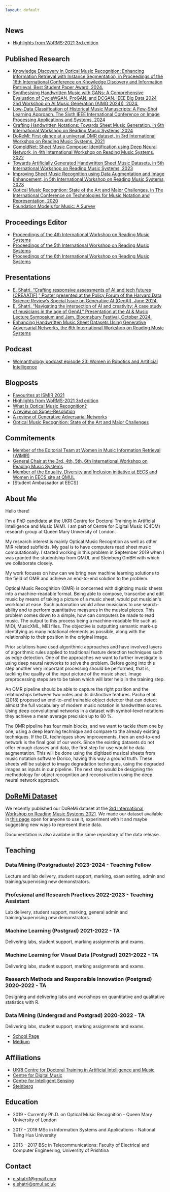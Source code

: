 ```yaml
---
layout: default
---
```


## News
* [Highlights from WoRMS-2021 3rd edition](./WoRMS2021.html)


## Published Research


*    [Knowledge Discovery in Optical Music Recognition: Enhancing Information Retrieval with Instance Segmentation, in Proceedings of the 16th International Conference on Knowledge Discovery and Information Retrieval, Best Student Paper Award, 2024.](https://arxiv.org/abs/2408.15002)
*    [Synthesising Handwritten Music with GANs: A Comprehensive Evaluation of CycleWGAN, ProGAN, and DCGAN, IEEE Big Data 2024 2nd Workshop on AI Music Generation (AIMG 2024)), 2024.](https://arxiv.org/abs/2411.16405)
*   [Low-Data Classification of Historical Music Manuscripts: A Few-Shot Learning Approach, The Sixth IEEE International Conference on Image Processing Applications and Systems, 2024](https://arxiv.org/abs/2411.16408)
*   [Crafting Handwritten Notations: Towards Sheet Music Generation, in 6th International Workshop on Reading Music Systems, 2024](https://arxiv.org/abs/2411.15741)
*   [DoReMi: First glance at a universal OMR dataset, in 3rd International Workshop on Reading Music Systems, 2021](https://sites.google.com/view/worms2021/home)
*   [CompldNet: Sheet Music Composer Identification using Deep Neural Network, in 4th International Workshop on Reading Music Systems, 2022](https://arxiv.org/pdf/2211.13285.pdf#page=10)
*   [Towards Artificially Generated Handwritten Sheet Music Datasets, in 5th International Workshop on Reading Music Systems, 2023 ](https://arxiv.org/pdf/2311.04091.pdf#page=26)
*   [Improving Sheet Music Recognition using Data Augmentation and Image Enhancement, in 5th International Workshop on Reading Music Systems, 2023](https://arxiv.org/pdf/2311.04091.pdf#page=32)
*   [Optical Music Recogntion: State of the Art and Major Challenges, in The International Conference on Technologies for Music Notation and Representation, 2020](https://www.tenor-conference.org/proceedings/2020/23_Shatri_tenor20.pdf)
*   [Foundation Models for Music: A Survey](https://arxiv.org/abs/2408.14340)

## Proceedings Editor
*   [Proceedings of the 4th International Workshop on Reading Music Systems](https://arxiv.org/abs/2211.13285)
*   [Proceedings of the 5th International Workshop on Reading Music Systems](https://arxiv.org/pdf/2311.04091)
*   [Proceedings of the 6th International Workshop on Reading Music Systems](https://arxiv.org/abs/2411.15741)

## Presentations
* [ E. Shatri, “Crafting responsive assessments of AI and tech futures (CREAATIF),” Poster presented at the Policy Forum of the Harvard Data Science Review’s Special Issue on Generative AI (GenAI), June 2024.](https://www.qmul.ac.uk/deri/news--events-/featured-event-policy-forum-of-the-harvard-data-science-review---futureshock/)
* [E. Shatri, “Navigating the intersection of AI and creativity: A case study of musicians in the age of GenAI,” Presentation at the AI & Music Lecture Symposium and Jam, Bloomsbury Festival, October 2024.](https://bloomsburyfestival.org.uk/events/ai-music-lecture-symposium/)
* [Enhancing Handwritten Music Sheet Datasets Using Generative Adversarial Networks, the 6th International Workshop on Reading Music Systems ](https://sites.google.com/view/worms2024/program)

## Podcast
* [Womanthology podcast episode 23: Women in Robotics and Artificial Intelligence](https://www.womanthology.co.uk/womanthology-podcast-episode-23-women-in-robotics-and-artificial-intelligence-with-special-guests-elona-shatri-artificial-intelligence-and-music-phd-researcher-and-ines-santos/)

## Blogposts

*   [Favourites at ISMIR 2021](./2021-11-16-ismir-2021.md)
*   [Highlights from WoRMS-2021 3rd edition](./WoRMS2021.html)
*   [What is Optical Music Recognition?](https://towardsdatascience.com/what-is-optical-music-recognition-6515d8a53e01)
*   [A review on Super-Resolution](https://medium.com/analytics-vidhya/a-review-on-super-resolution-2c78cd77885a)
*   [A review of Generative Adversarial Networks](https://towardsdatascience.com/a-review-of-generative-adversarial-networks-9af21e94bda4)
*   [Optical Music Recognition: State of the Art and Major Challenges](https://towardsdatascience.com/optical-music-recognition-state-of-the-art-and-major-challenges-aa100923c78d)


## Commitements
* [Member of the Editorial Team at Women in Music Information Retrieval (WiMIR)](https://wimir.wordpress.com/2023/06/19/introducing-the-wimir-editorial-team-and-issuing-a-call-for-contributions-2/)
* [General Chair at the 3rd, 4th, 5th, 6th International Workshop on Reading Music Systems](https://sites.google.com/view/worms2024/people)
* [Member of the Equality, Diversity and Inclusion initiative at EECS and Women in EECS site at QMUL](https://www.qmul.ac.uk/eecs/about-us/equality-diversity-and-inclusion/edi-committee/)
* [Student Ambassador at EECS]


## About Me 

Hello there!

I'm a PhD candidate at the UKRI Centre for Doctoral Training in Artificial Intelligence and Music (AIM). I am part of Centre for Digital Music (C4DM) research group at Queen Mary University of London. 

My research interest is mainly Optical Music Recogntion as well as other MIR related subfields. My goal is to have computers read sheet music computationally. I started working in this problem in September 2019 when I was granted the studentship from QMUL and Steinberg GmBH with which we collaborate closely. 

My work focuses on how can we bring new machine learning solutions to the field of OMR and achieve an end-to-end solution to the problem.


Optical Music Recognition (OMR) is concerned with digitizing music sheets into a machine-readable format. Being able to compose, transcribe and edit music by means of taking a picture of a music sheet, would put musician's workload at ease. Such automation would allow musicians to use search-ability and to perform quantitative measures in the musical pieces. This problem comes down to a simple, how can computers be made to read music. The output to this process being a machine-readable file such as MIDI, MusicXML, MEI files. The objective is outputting semantic mark-up identifying as many notational elements as possible, along with the relationship to their position in the original image.


Prior solutions have used algorithmic approaches and have involved layers of algorithmic rules applied to traditional feature detection techniques such as edge detection. One of the approaches we want to further investigate is using deep neural networks to solve the problem. Before going into this step another very important processing should be performed, that is, tackling the quality of the input picture of the music sheet. Image preprocessing steps are to be taken which will later help in the training step.

 

An OMR pipeline should be able to capture the right position and the relationships between two notes and its distinctive features. Pacha et al. (2018) proposed an end-to-end trainable object detector that can detect almost the full vocabulary of modern music notation in handwritten scores. Using deep convolutional networks in a dataset with symbol-level notations they achieve a mean average precision up to 80 %.

The OMR pipeline has four main blocks, and we want to tackle them one by one, using a deep learning technique and compare to the already existing techniques. If the DL techniques show improvements, then an end-to-end network is the final goal of our work. Since the existing datasets do not offer enough classes and data, the first step for use would be data augmentation. This will be done using the digitized musical sheets from music notation software Dorico, having this way a ground truth. These sheets will be subject to image degradation techniques, using the degraded images as inputs in our pipeline. The next step would be designing the methodology for object recognition and reconstruction using the deep neural network approach.


## [DoReMi Dataset](./doremi-dataset.html)
We recently published our DoReMi dataset at the [3rd International Workshop on Reading Music Systems 2021](https://sites.google.com/view/worms2021/home). We made our dataset available in [this page](https://github.com/steinbergmedia/DoReMi/releases/tag/v1.0) open for anyone to use it, experiment with it and maybe suggesting new ways to represent these data.  

Documentation is also availabe in the same repository of the data release. 




## Teaching

### Data Mining (Postgraduate) 2023-2024 - Teaching Fellow
Lecture and lab delivery, student support, marking, exam setting, admin and training/supervising new demonstrators.

### Profesional and Research Practices 2022-2023 - Teaching Assistant
Lab delivery, student support, marking, general admin and training/supervising new demonstrators.

### Machine Learning (Postgrad) 2021-2022 - TA
Delivering labs, student support, marking assignments and exams.

### Machine Learning for Visual Data (Postgrad) 2021-2022 - TA
Delivering labs, student support, marking assignments and exams.

### Research Methods and Responsible Innovation (Postgrad) 2020-2022 - TA

Designing and delivering labs and workshops on quantitative and qualitative statistics with R.

### Data Mining (Undergrad and Postgrad) 2020-2022 - TA
Delivering labs, student support, marking assignments and exams.



* [School Page](http://eecs.qmul.ac.uk/profiles/shatrielona-1.html)
* [Medium](https://medium.com/@e.shatri1)


## Affiliations

*   [UKRI Centre for Doctoral Training in Artificial Intelligence and Music](https://aim.qmul.ac.uk/) 
*   [Centre for Digital Music](http://c4dm.eecs.qmul.ac.uk/)
*   [Centre for Intelligent Sensing](http://cis.eecs.qmul.ac.uk/)
*   [Steinberg](https://www.steinberg.net/en/home.html)

## Education

* 2019 - Currently Ph.D. on Optical Music Recognition - Queen Mary University of London

* 2017 - 2019 MSc in Information Systems and Applications - National Tsing Hua University

* 2013 - 2017 BSc in Telecommunications: Faculty of Electrical and Computer Engineering, University of Prishtina




<!-- ##### Header 5

1.  This is an ordered list following a header.
2.  This is an ordered list following a header.
3.  This is an ordered list following a header.

###### Header 6

| head1        | head two          | three |
|:-------------|:------------------|:------|
| ok           | good swedish fish | nice  |
| out of stock | good and plenty   | nice  |
| ok           | good `oreos`      | hmm   |
| ok           | good `zoute` drop | yumm  |

### There's a horizontal rule below this.

* * *

### Here is an unordered list:

*   Item foo
*   Item bar
*   Item baz
*   Item zip

### And an ordered list:

1.  Item one
1.  Item two
1.  Item three
1.  Item four

### And a nested list:

- level 1 item
  - level 2 item
  - level 2 item
    - level 3 item
    - level 3 item
- level 1 item
  - level 2 item
  - level 2 item
  - level 2 item
- level 1 item
  - level 2 item
  - level 2 item
- level 1 item

### Small image

![Octocat](https://github.githubassets.com/images/icons/emoji/octocat.png)

### Large image

![Branching](https://guides.github.com/activities/hello-world/branching.png)


### Definition lists can be used with HTML syntax. -->



## Contact
* e.shatri1@gmail.com
* e.shatri@qmul.ac.uk
